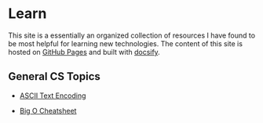 # Learn

This site is a essentially an organized collection of resources I have found to be most helpful for learning new technologies. The content of this site is hosted on [GitHub Pages](https://pages.github.com/) and built with [docsify](docsify.js.org).

## General CS Topics

- [ASCII Text Encoding](https://ascii.cl/index.htm?content=mobile)

- [Big O Cheatsheet](https://www.bigocheatsheet.com/)